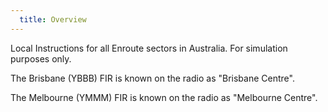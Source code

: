 ```yaml
---
  title: Overview
---
```


Local Instructions for all Enroute sectors in Australia. For simulation purposes only.

The Brisbane (YBBB) FIR is known on the radio as "Brisbane Centre".

The Melbourne (YMMM) FIR is known on the radio as "Melbourne Centre".